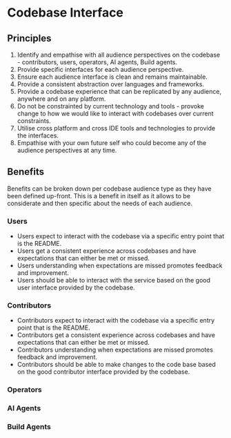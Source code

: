 # Codebase Interface

## Principles

1. Identify and empathise with all audience perspectives on the codebase - contributors, users, operators, AI agents, Build agents.
2. Provide specific interfaces for each audience perspective.
3. Ensure each audience interface is clean and remains maintainable.
4. Provide a consistent abstraction over languages and frameworks.
5. Provide a codebase experience that can be replicated by any audience, anywhere and on any platform.
6. Do not be constrainted by current technology and tools - provoke change to how we would like to interact with codebases over current constraints.
7. Utilise cross platform and cross IDE tools and technologies to provide the interfaces.
8. Empathise with your own future self who could become any of the audience perspectives at any time.

## Benefits

Benefits can be broken down per codebase audience type as they have been defined up-front. This is a benefit in itself as it allows to be considerate and then specific about the needs of each audience.

### Users

- Users expect to interact with the codebase via a specific entry point that is the README.
- Users get a consistent experience across codebases and have expectations that can either be met or missed.
- Users understanding when expectations are missed promotes feedback and improvement.
- Users should be able to interact with the service based on the good user interface provided by the codebase.

### Contributors

- Contributors expect to interact with the codebase via a specific entry point that is the README.
- Contributors get a consistent experience across codebases and have expectations that can either be met or missed.
- Contributors understanding when expectations are missed promotes feedback and improvement.
- Contributors should be able to make changes to the code base based on the good contributor interface provided by the codebase.

### Operators

### AI Agents

### Build Agents

